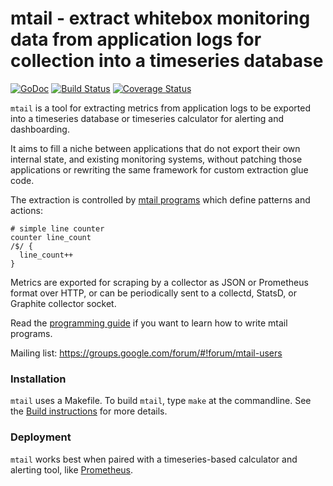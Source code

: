 mtail - extract whitebox monitoring data from application logs for collection into a timeseries database
========================================================================================================

[![GoDoc](https://godoc.org/github.com/google/mtail?status.png)](http://godoc.org/github.com/google/mtail)
[![Build Status](https://travis-ci.org/google/mtail.svg)](https://travis-ci.org/google/mtail)
[![Coverage Status](https://coveralls.io/repos/google/mtail/badge.svg)](https://coveralls.io/r/google/mtail)

`mtail` is a tool for extracting metrics from application logs to be exported
into a timeseries database or timeseries calculator for alerting and
dashboarding.

It aims to fill a niche between applications that do not export their own
internal state, and existing monitoring systems, without patching those
applications or rewriting the same framework for custom extraction glue code.

The extraction is controlled
by [mtail programs](docs/Programming-Guide)
which define patterns and actions:

    # simple line counter
    counter line_count
    /$/ {
      line_count++
    }

Metrics are exported for scraping by a collector as JSON or Prometheus format
over HTTP, or can be periodically sent to a collectd, StatsD, or Graphite
collector socket.

Read the [programming guide](docs/Programming-Guide)
if you want to learn how to write mtail programs.

Mailing list: https://groups.google.com/forum/#!forum/mtail-users

### Installation

`mtail` uses a Makefile.  To build `mtail`, type `make` at the commandline.
See the [Build instructions](docs/Building) for
more details.

### Deployment

`mtail` works best when paired with a timeseries-based calculator and alerting
tool, like [Prometheus](http://prometheus.io).
